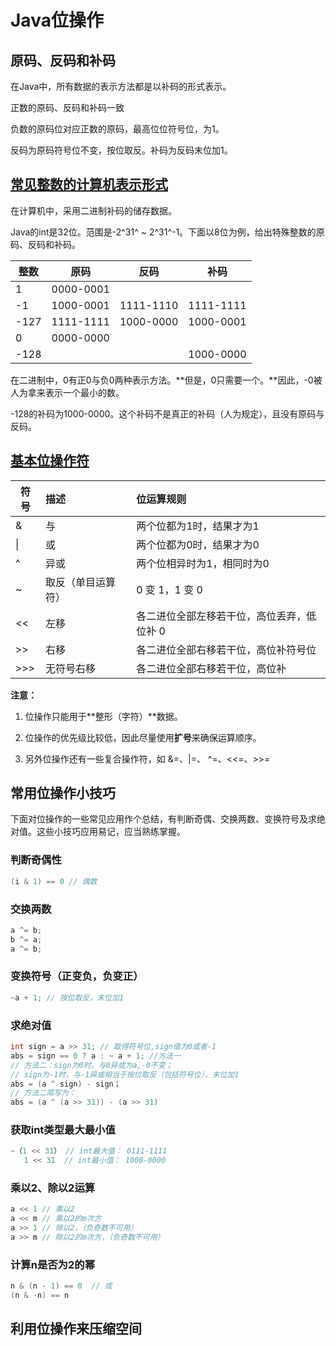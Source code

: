 # Java位操作

## 原码、反码和补码

在Java中，所有数据的表示方法都是以补码的形式表示。

正数的原码、反码和补码一致

负数的原码位对应正数的原码，最高位位符号位，为1。

反码为原码符号位不变，按位取反。补码为反码末位加1。

## [常见整数的计算机表示形式](https://blog.csdn.net/y12345678904/article/details/52854230)

在计算机中，采用二进制补码的储存数据。

Java的int是32位。范围是-2^31^ ~ 2^31^-1。下面以8位为例，给出特殊整数的原码、反码和补码。

| 整数 | 原码      | 反码      | 补码      |
| ---- | --------- | --------- | --------- |
| 1    | 0000-0001 |           |           |
| -1   | 1000-0001 | 1111-1110 | 1111-1111 |
| -127 | 1111-1111 | 1000-0000 | 1000-0001 |
| 0    | 0000-0000 |           |           |
| -128 |           |           | 1000-0000 |

在二进制中，0有正0与负0两种表示方法。**但是，0只需要一个。**因此，-0被人为拿来表示一个最小的数。

-128的补码为1000-0000。这个补码不是真正的补码（人为规定），且没有原码与反码。

## [基本位操作符](https://www.jianshu.com/p/b677858bc085)

| 符号 | 描述               | 位运算规则                                 |
| ---- | :----------------- | :----------------------------------------- |
| &    | 与                 | 两个位都为1时，结果才为1                   |
| \|   | 或                 | 两个位都为0时，结果才为0                   |
| ^    | 异或               | 两个位相异时为1，相同时为0                 |
| ~    | 取反（单目运算符） | 0 变 1，1 变 0                             |
| <<   | 左移               | 各二进位全部左移若干位，高位丢弃，低位补 0 |
| >>   | 右移               | 各二进位全部右移若干位，高位补符号位       |
| >>>  | 无符号右移         | 各二进位全部右移若干位，高位补             |

**注意：**

1. 位操作只能用于**整形（字符）**数据。

2. 位操作的优先级比较低，因此尽量使用**扩号**来确保运算顺序。

3. 另外位操作还有一些复合操作符，如 &=、|=、 ^=、<<=、>>=

## 常用位操作小技巧

下面对位操作的一些常见应用作个总结，有判断奇偶、交换两数、变换符号及求绝对值。这些小技巧应用易记，应当熟练掌握。

### 判断奇偶性

```java
(i & 1) == 0 // 偶数
```

### 交换两数

```java
a ^= b;
b ^= a;
a ^= b;
```

### 变换符号（正变负，负变正）

```java
~a + 1; // 按位取反，末位加1
```

### 求绝对值

```java
int sign = a >> 31; // 取得符号位,sign值为0或者-1
abs = sign == 0 ? a : ~ a + 1; //方法一
// 方法二：sign为0时，与0异或为a,-0不变；
// sign为-1时，与-1异或相当于按位取反（包括符号位），末位加1
abs = (a ^ sign) - sign；
// 方法二简写为：
abs = (a ^ (a >> 31)) - (a >> 31)
```

### 获取int类型最大最小值

```java
~（1 << 31） // int最大值： 0111-1111
   1 << 31  // int最小值： 1000-0000
```

### 乘以2、除以2运算

```java
a << 1 // 乘以2
a << m // 乘以2的m次方
a >> 1 // 除以2，（负奇数不可用）
a >> m // 除以2的m次方，（负奇数不可用）
```

### 计算n是否为2的幂

```java
n & (n - 1) == 0  // 或
(n & -n) == n
```

## 利用位操作来压缩空间

